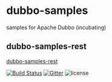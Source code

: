 # dubbo-samples
samples for Apache Dubbo (incubating)


## dubbo-samples-rest
[dubbo-samples-rest](dubbo-samples-rest)

[![Build Status](https://travis-ci.org/dubbo/dubbo-samples.svg?branch=master)](https://travis-ci.org/dubbo/dubbo-samples) 
[![Gitter](https://badges.gitter.im/alibaba/dubbo.svg)](https://gitter.im/alibaba/dubbo?utm_source=badge&utm_medium=badge&utm_campaign=pr-badge)
![license](https://img.shields.io/github/license/dubbo/dubbo-samples.svg)
